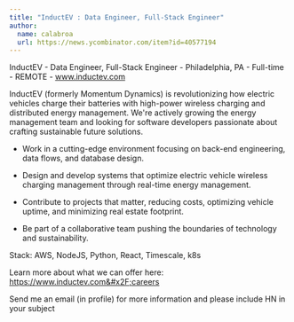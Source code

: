 ```yaml
---
title: "InductEV : Data Engineer, Full-Stack Engineer"
author:
  name: calabroa
  url: https://news.ycombinator.com/item?id=40577194
---
```

InductEV - Data Engineer, Full-Stack Engineer - Philadelphia, PA - Full-time - REMOTE - www.inductev.com

InductEV (formerly Momentum Dynamics) is revolutionizing how electric vehicles charge their batteries with high-power wireless charging and distributed energy management. We&#x27;re actively growing the energy management team and looking for software developers passionate about crafting sustainable future solutions.

* Work in a cutting-edge environment focusing on back-end engineering, data flows, and database design.

* Design and develop systems that optimize electric vehicle wireless charging management through real-time energy management.

* Contribute to projects that matter, reducing costs, optimizing vehicle uptime, and minimizing real estate footprint.

* Be part of a collaborative team pushing the boundaries of technology and sustainability.

Stack: AWS, NodeJS, Python, React, Timescale, k8s

Learn more about what we can offer here: <a href="https:&#x2F;&#x2F;www.inductev.com&#x2F;careers" rel="nofollow">https:&#x2F;&#x2F;www.inductev.com&#x2F;careers</a>

Send me an email (in profile) for more information and please include HN in your subject
